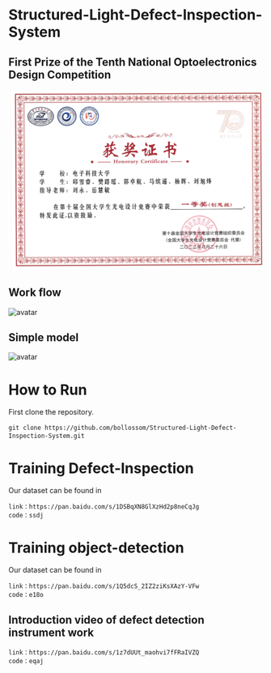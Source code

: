 # Structured-Light-Defect-Inspection-System
## First Prize of the Tenth National Optoelectronics Design Competition
![avatar](first.png)
## Work flow
![avatar](overflow.png)
## Simple model
![avatar](model.png)
# How to Run
First clone the repository.
~~~
git clone https://github.com/bollossom/Structured-Light-Defect-Inspection-System.git
~~~

# Training  Defect-Inspection
Our dataset can be found in 
~~~
link：https://pan.baidu.com/s/1DSBqXN8GlXzHd2p8neCqJg 
code：ssdj
~~~
# Training  object-detection
Our dataset can be found in 
~~~
link：https://pan.baidu.com/s/1Q5dcS_2IZ2ziKsXAzY-VFw 
code：e18o
~~~
## Introduction video of defect detection instrument work
~~~
link：https://pan.baidu.com/s/1z7dUUt_maohvi7fFRaIVZQ 
code：eqaj
~~~


